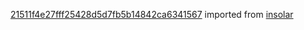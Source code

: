 [21511f4e27fff25428d5d7fb5b14842ca6341567](https://github.com/insolar/insolar/commit/21511f4e27fff25428d5d7fb5b14842ca6341567) imported from [insolar](https://github.com/insolar/insolar)
